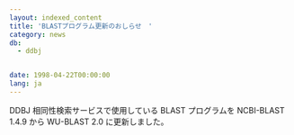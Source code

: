 ```yaml
---
layout: indexed_content
title: 'BLASTプログラム更新のおしらせ　'
category: news
db:
  - ddbj


date: 1998-04-22T00:00:00
lang: ja
---
```


DDBJ 相同性検索サービスで使用している BLAST プログラムを NCBI-BLAST 1.4.9 から WU-BLAST 2.0 に更新しました。
